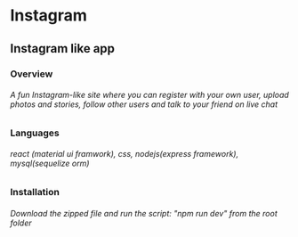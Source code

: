 # Instagram
## Instagram like app

### Overview
###### A fun Instagram-like site where you can register with your own user, upload photos and stories, follow other users and talk to your friend on live chat

### Languages
###### react (material ui framwork), css, nodejs(express framework), mysql(sequelize orm)  

### Installation
###### Download the zipped file and run the script: "npm run dev" from the root folder
